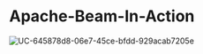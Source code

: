 # Apache-Beam-In-Action

![UC-645878d8-06e7-45ce-bfdd-929acab7205e](https://github.com/UKVeteran/Apache-Beam-In-Action/assets/39216339/84365e98-ef60-4948-a5fd-95ebf91943ff)
